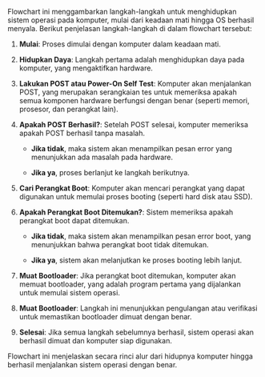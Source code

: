 Flowchart ini menggambarkan langkah-langkah untuk menghidupkan sistem operasi pada komputer, mulai dari keadaan mati hingga OS berhasil menyala. Berikut penjelasan langkah-langkah di dalam flowchart tersebut:

1.  **Mulai**: Proses dimulai dengan komputer dalam keadaan mati.
    
2.  **Hidupkan Daya**: Langkah pertama adalah menghidupkan daya pada komputer, yang mengaktifkan hardware.
    
3.  **Lakukan POST atau Power-On Self Test**: Komputer akan menjalankan POST, yang merupakan serangkaian tes untuk memeriksa apakah semua komponen hardware berfungsi dengan benar (seperti memori, prosesor, dan perangkat lain).
    
4.  **Apakah POST Berhasil?**: Setelah POST selesai, komputer memeriksa apakah POST berhasil tanpa masalah.
    
    *   **Jika tidak**, maka sistem akan menampilkan pesan error yang menunjukkan ada masalah pada hardware.
        
    *   **Jika ya**, proses berlanjut ke langkah berikutnya.
        
5.  **Cari Perangkat Boot**: Komputer akan mencari perangkat yang dapat digunakan untuk memulai proses booting (seperti hard disk atau SSD).
    
6.  **Apakah Perangkat Boot Ditemukan?**: Sistem memeriksa apakah perangkat boot dapat ditemukan.
    
    *   **Jika tidak**, maka sistem akan menampilkan pesan error boot, yang menunjukkan bahwa perangkat boot tidak ditemukan.
        
    *   **Jika ya**, sistem akan melanjutkan ke proses booting lebih lanjut.
        
7.  **Muat Bootloader**: Jika perangkat boot ditemukan, komputer akan memuat bootloader, yang adalah program pertama yang dijalankan untuk memulai sistem operasi.
    
8.  **Muat Bootloader**: Langkah ini menunjukkan pengulangan atau verifikasi untuk memastikan bootloader dimuat dengan benar.
    
9.  **Selesai**: Jika semua langkah sebelumnya berhasil, sistem operasi akan berhasil dimuat dan komputer siap digunakan.
    

Flowchart ini menjelaskan secara rinci alur dari hidupnya komputer hingga berhasil menjalankan sistem operasi dengan benar.